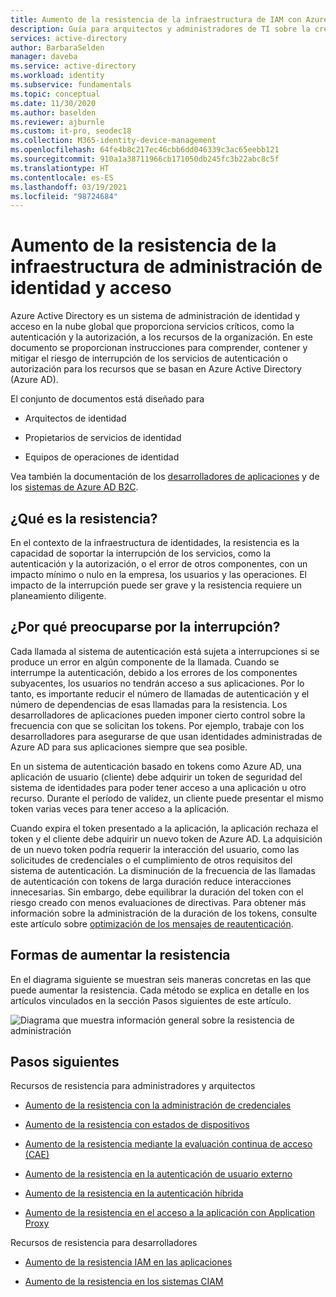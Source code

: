 ```yaml
---
title: Aumento de la resistencia de la infraestructura de IAM con Azure Active Directory
description: Guía para arquitectos y administradores de TI sobre la creación de resistencia para la interrupción de su infraestructura de IAM.
services: active-directory
author: BarbaraSelden
manager: daveba
ms.service: active-directory
ms.workload: identity
ms.subservice: fundamentals
ms.topic: conceptual
ms.date: 11/30/2020
ms.author: baselden
ms.reviewer: ajburnle
ms.custom: it-pro, seodec18
ms.collection: M365-identity-device-management
ms.openlocfilehash: 64fe4b8c217ec46cbb6dd046339c3ac65eebb121
ms.sourcegitcommit: 910a1a38711966cb171050db245fc3b22abc8c5f
ms.translationtype: HT
ms.contentlocale: es-ES
ms.lasthandoff: 03/19/2021
ms.locfileid: "98724684"
---
```

# <a name="build-resilience-in-your-identity-and-access-management-infrastructure"></a>Aumento de la resistencia de la infraestructura de administración de identidad y acceso

Azure Active Directory es un sistema de administración de identidad y acceso en la nube global que proporciona servicios críticos, como la autenticación y la autorización, a los recursos de la organización. En este documento se proporcionan instrucciones para comprender, contener y mitigar el riesgo de interrupción de los servicios de autenticación o autorización para los recursos que se basan en Azure Active Directory (Azure AD). 

El conjunto de documentos está diseñado para

* Arquitectos de identidad

* Propietarios de servicios de identidad

* Equipos de operaciones de identidad

Vea también la documentación de los [desarrolladores de aplicaciones](./resilience-app-development-overview.md) y de los [sistemas de Azure AD B2C](resilience-b2c.md).

## <a name="what-is-resilience"></a>¿Qué es la resistencia?

En el contexto de la infraestructura de identidades, la resistencia es la capacidad de soportar la interrupción de los servicios, como la autenticación y la autorización, o el error de otros componentes, con un impacto mínimo o nulo en la empresa, los usuarios y las operaciones. El impacto de la interrupción puede ser grave y la resistencia requiere un planeamiento diligente.

## <a name="why-worry-about-disruption"></a>¿Por qué preocuparse por la interrupción?

Cada llamada al sistema de autenticación está sujeta a interrupciones si se produce un error en algún componente de la llamada. Cuando se interrumpe la autenticación, debido a los errores de los componentes subyacentes, los usuarios no tendrán acceso a sus aplicaciones. Por lo tanto, es importante reducir el número de llamadas de autenticación y el número de dependencias de esas llamadas para la resistencia. Los desarrolladores de aplicaciones pueden imponer cierto control sobre la frecuencia con que se solicitan los tokens. Por ejemplo, trabaje con los desarrolladores para asegurarse de que usan identidades administradas de Azure AD para sus aplicaciones siempre que sea posible. 

En un sistema de autenticación basado en tokens como Azure AD, una aplicación de usuario (cliente) debe adquirir un token de seguridad del sistema de identidades para poder tener acceso a una aplicación u otro recurso. Durante el período de validez, un cliente puede presentar el mismo token varias veces para tener acceso a la aplicación.

Cuando expira el token presentado a la aplicación, la aplicación rechaza el token y el cliente debe adquirir un nuevo token de Azure AD. La adquisición de un nuevo token podría requerir la interacción del usuario, como las solicitudes de credenciales o el cumplimiento de otros requisitos del sistema de autenticación. La disminución de la frecuencia de las llamadas de autenticación con tokens de larga duración reduce interacciones innecesarias. Sin embargo, debe equilibrar la duración del token con el riesgo creado con menos evaluaciones de directivas. Para obtener más información sobre la administración de la duración de los tokens, consulte este artículo sobre [optimización de los mensajes de reautenticación](../authentication/concepts-azure-multi-factor-authentication-prompts-session-lifetime.md).

## <a name="ways-to-increase-resilience"></a>Formas de aumentar la resistencia
En el diagrama siguiente se muestran seis maneras concretas en las que puede aumentar la resistencia. Cada método se explica en detalle en los artículos vinculados en la sección Pasos siguientes de este artículo.
  
![Diagrama que muestra información general sobre la resistencia de administración](./media/resilience-in-infrastructure/admin-resilience-overview.png)

## <a name="next-steps"></a>Pasos siguientes
Recursos de resistencia para administradores y arquitectos
 
* [Aumento de la resistencia con la administración de credenciales](resilience-in-credentials.md)

* [Aumento de la resistencia con estados de dispositivos](resilience-with-device-states.md)

* [Aumento de la resistencia mediante la evaluación continua de acceso (CAE)](resilience-with-continuous-access-evaluation.md)

* [Aumento de la resistencia en la autenticación de usuario externo](resilience-b2b-authentication.md)

* [Aumento de la resistencia en la autenticación híbrida](resilience-in-hybrid.md)

* [Aumento de la resistencia en el acceso a la aplicación con Application Proxy](resilience-on-premises-access.md)

Recursos de resistencia para desarrolladores

* [Aumento de la resistencia IAM en las aplicaciones](resilience-app-development-overview.md)

* [Aumento de la resistencia en los sistemas CIAM](resilience-b2c.md)